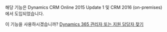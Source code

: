 해당 기능은 Dynamics CRM Online 2015 Update 1 및 CRM 2016 (on-premises)에서 도입되었습니다.  
  
 이 기능을 사용하시겠습니까? [Dynamics 365 관리자 또는 지원 담당자 찾기](../basics/find-administrator-support.md)